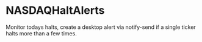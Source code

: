 # NASDAQHaltAlerts
Monitor todays halts, create a desktop alert via notify-send if a single ticker halts more than a few times. 
